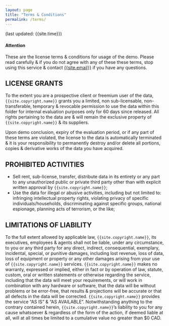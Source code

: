 ```yaml
---
layout: page
title: "Terms & Conditions"
permalink: /terms/
---
```


(last updated: {{site.time}})

<div class="alert alert-dismissible alert-warning">
  <h4>Attention</h4>
  <p>These are the license terms & conditions for usage of the demo. Please read carefully & if you do not agree with any of these these terms, stop using this service & contact <a href="mailto:{{site.email}}">{{site.email}}</a> if you have any questions.</p>
</div>


## LICENSE GRANTS
To the extent you are a prospective client or freemium user of the data, ``{{site.copyright.name}}`` grants you a limited, non sub-licensable, non-transferable, temporary & revocable permission to use the data within this folder for internal evaluation purposes only for 60 days since released. All rights pertaining to the data are & will remain the exclusive property of ``{{site.copyright.name}}`` & its suppliers. 

Upon demo conclusion, expiry of the evaluation period, or if any part of these terms are violated, the license to the data is automatically terminated & it is your responsibility to permanently destroy and/or delete all portions, copies & derivative works of the data you have acquired.

## PROHIBITED ACTIVITIES
* Sell rent, sub-license, transfer, distribute data in its entirety or any part to any unauthorized public or private third party other than with explicit written approval by ``{{site.copyright.name}}``;
* Use the data for illegal or abusive activities, including but not limited to: infringing intellectual property rights, violating privacy of specific individuals/households, discriminating against specific groups, national espionage, planning acts of terrorism, or the like;

## LIMITATIONS OF LIABILITY
To the full extent allowed by applicable law, ``{{site.copyright.name}}``, its executives, employees & agents shall not be liable, under any circumstance, to you or any third party for any direct, indirect, consequential, exemplary, incidental, special, or punitive damages, including lost revenue, loss of data, loss of equipment or property or any other damages arising from your use of ``{{site.copyright.name}}`` services. ``{{site.copyright.name}}`` makes no warranty, expressed or implied, either in fact or by operation of law, statute, custom, oral or written statements or otherwise regarding the service, including that the data will meet your requirements, or will work in combination with any hardware or software, that the data will be without problems or be error-free, that results & projections will be accurate or that all defects in the data will be corrected. ``{{site.copyright.name}}`` provides the service “AS IS” & “AS AVAILABLE”. Notwithstanding anything to the contrary contained herein, ``{{site.copyright.name}}``’s liability to you for any cause whatsoever & regardless of the form of the action, if deemed liable at all, will at all times be limited to a cumulative value no greater than $0 CAD.
